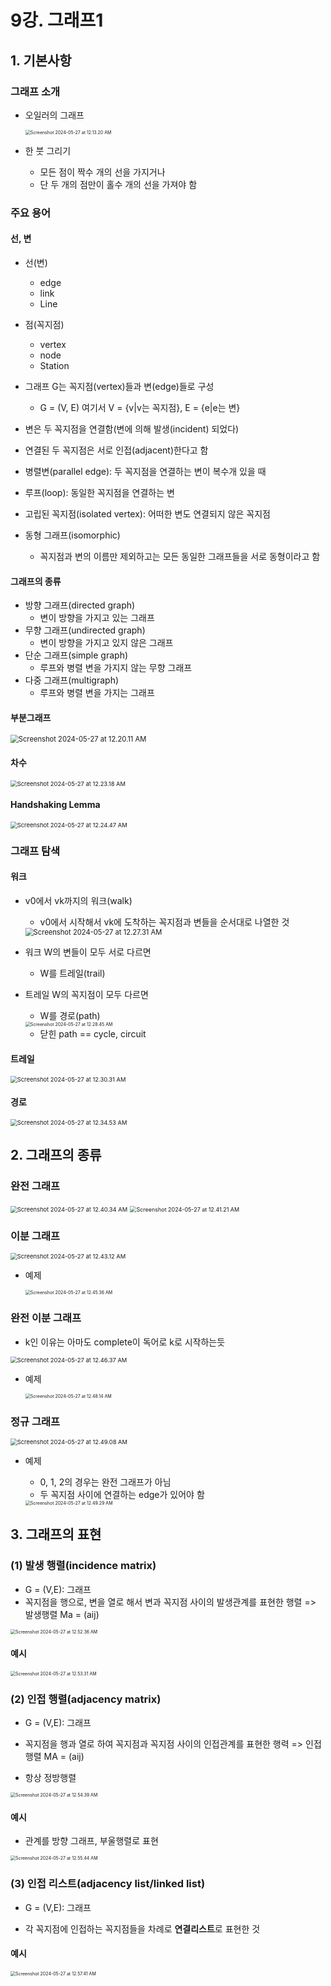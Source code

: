 # 9강. 그래프1

## 1. 기본사항

### 그래프 소개

- 오일러의 그래프

  <img src="./assets/Screenshot 2024-05-27 at 12.13.20 AM.png" alt="Screenshot 2024-05-27 at 12.13.20 AM" style="zoom:50%;" />

- 한 붓 그리기

  - 모든 점이 짝수 개의 선을 가지거나
  - 단 두 개의 점만이 홀수 개의 선을 가져야 함



### 주요 용어

#### 선, 변

- 선(변)
  - edge
  - link
  - Line
- 점(꼭지점)
  - vertex
  - node
  - Station

- 그래프 G는 꼭지점(vertex)들과 변(edge)들로 구성
  - G = (V, E) 여기서 V = {v|v는 꼭지점}, E = {e|e는 변}
- 변은 두 꼭지점을 연결함(변에 의해 발생(incident) 되었다)
- 연결된 두 꼭지점은 서로 인접(adjacent)한다고 함
- 병렬변(parallel edge):  두 꼭지점을 연결하는 변이 복수개 있을 때
- 루프(loop): 동일한 꼭지점을 연결하는 변
- 고립된 꼭지점(isolated vertex): 어떠한 변도 연결되지 않은 꼭지점

- 동형 그래프(isomorphic)
  - 꼭지점과 변의 이름만 제외하고는 모든 동일한 그래프들을 서로 동형이라고 함



#### 그래프의 종류

- 방향 그래프(directed graph)
  - 변이 방향을 가지고 있는 그래프
- 무향 그래프(undirected graph)
  - 변이 방향을 가지고 있지 않은 그래프
- 단순 그래프(simple graph)
  - 루프와 병렬 변을 가지지 않는 무향 그래프
- 다중 그래프(multigraph)
  - 루프와 병렬 변을 가지는 그래프



#### 부분그래프

<img src="./assets/Screenshot 2024-05-27 at 12.20.11 AM.png" alt="Screenshot 2024-05-27 at 12.20.11 AM" style="zoom:80%;" />



#### 차수

<img src="./assets/Screenshot 2024-05-27 at 12.23.18 AM.png" alt="Screenshot 2024-05-27 at 12.23.18 AM" style="zoom: 67%;" />



#### Handshaking Lemma

<img src="./assets/Screenshot 2024-05-27 at 12.24.47 AM.png" alt="Screenshot 2024-05-27 at 12.24.47 AM" style="zoom:67%;" />



### 그래프 탐색

#### 워크

- v0에서 vk까지의 워크(walk)

  - v0에서 시작해서 vk에 도착하는 꼭지점과 변들을 순서대로 나열한 것

  <img src="./assets/Screenshot 2024-05-27 at 12.27.31 AM.png" alt="Screenshot 2024-05-27 at 12.27.31 AM" style="zoom:80%;" />

- 워크 W의 변들이 모두 서로 다르면

  - W를 트레일(trail)

- 트레일 W의 꼭지점이 모두 다르면

  - W를 경로(path)

  <img src="./assets/Screenshot 2024-05-27 at 12.28.45 AM.png" alt="Screenshot 2024-05-27 at 12.28.45 AM" style="zoom:50%;" />

  - 닫힌 path == cycle, circuit



#### 트레일

<img src="./assets/Screenshot 2024-05-27 at 12.30.31 AM.png" alt="Screenshot 2024-05-27 at 12.30.31 AM" style="zoom:67%;" />



#### 경로

<img src="./assets/Screenshot 2024-05-27 at 12.34.53 AM.png" alt="Screenshot 2024-05-27 at 12.34.53 AM" style="zoom:67%;" />





## 2. 그래프의 종류

### 완전 그래프

<img src="./assets/Screenshot 2024-05-27 at 12.40.34 AM.png" alt="Screenshot 2024-05-27 at 12.40.34 AM" style="zoom: 67%;" /> 

<img src="./assets/Screenshot 2024-05-27 at 12.41.21 AM.png" alt="Screenshot 2024-05-27 at 12.41.21 AM" style="zoom:64%;" /> 



### 이분 그래프

<img src="./assets/Screenshot 2024-05-27 at 12.43.12 AM.png" alt="Screenshot 2024-05-27 at 12.43.12 AM" style="zoom:67%;" /> 

- 예제

  <img src="./assets/Screenshot 2024-05-27 at 12.45.36 AM.png" alt="Screenshot 2024-05-27 at 12.45.36 AM" style="zoom:50%;" />



### 완전 이분 그래프

- k인 이유는 아마도 complete이 독어로 k로 시작하는듯

<img src="./assets/Screenshot 2024-05-27 at 12.46.37 AM.png" alt="Screenshot 2024-05-27 at 12.46.37 AM" style="zoom:67%;" /> 

- 예제

  <img src="./assets/Screenshot 2024-05-27 at 12.48.14 AM.png" alt="Screenshot 2024-05-27 at 12.48.14 AM" style="zoom:50%;" />



### 정규 그래프

<img src="./assets/Screenshot 2024-05-27 at 12.49.08 AM.png" alt="Screenshot 2024-05-27 at 12.49.08 AM" style="zoom:67%;" /> 

- 예제

  - 0, 1, 2의 경우는 완전 그래프가 아님
  - 두 꼭지점 사이에 연결하는 edge가 있어야 함

  <img src="./assets/Screenshot 2024-05-27 at 12.49.29 AM.png" alt="Screenshot 2024-05-27 at 12.49.29 AM" style="zoom:50%;" />



## 3. 그래프의 표현

### (1) 발생 행렬(incidence matrix)

- G = (V,E): 그래프
- 꼭지점을 행으로, 변을 열로 해서 변과 꼭지점 사이의 발생관계를 표현한 행렬 => 발생행렬 Ma = (aij)

<img src="./assets/Screenshot 2024-05-27 at 12.52.36 AM.png" alt="Screenshot 2024-05-27 at 12.52.36 AM" style="zoom:50%;" /> 



#### 예시

<img src="./assets/Screenshot 2024-05-27 at 12.53.31 AM.png" alt="Screenshot 2024-05-27 at 12.53.31 AM" style="zoom:50%;" />



### (2) 인접 행렬(adjacency matrix)

- G = (V,E): 그래프

- 꼭지점을 행과 열로 하여 꼭지점과 꼭지점 사이의 인접관계를 표현한 행력 => 인접행렬 MA = (aij)
- 항상 정방행렬

<img src="./assets/Screenshot 2024-05-27 at 12.54.39 AM.png" alt="Screenshot 2024-05-27 at 12.54.39 AM" style="zoom:50%;" /> 



#### 예시

- 관계를 방향 그래프, 부울행렬로 표현

<img src="./assets/Screenshot 2024-05-27 at 12.55.44 AM.png" alt="Screenshot 2024-05-27 at 12.55.44 AM" style="zoom:50%;" /> 



### (3) 인접 리스트(adjacency list/linked list)

- G = (V,E): 그래프

- 각 꼭지점에 인접하는 꼭지점들을 차례로 **연결리스트**로 표현한 것



#### 예시

<img src="./assets/Screenshot 2024-05-27 at 12.57.41 AM.png" alt="Screenshot 2024-05-27 at 12.57.41 AM" style="zoom:50%;" /> 